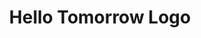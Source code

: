 ---
slug: hellotomorrow
title: Hello Tomorrow Logo
photo: /img/portfolio/hello-tomorrow.jpg
category: x-references
subcategory: x-references
---